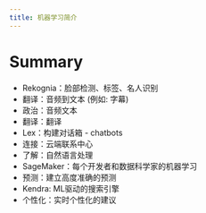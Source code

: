 ```yaml
---
title: 机器学习简介
---
```


# Summary

- Rekognia：脸部检测、标签、名人识别
- 翻译：音频到文本 (例如: 字幕)
- 政治：音频文本
- 翻译：翻译
- Lex：构建对话箱 - chatbots
- 连接：云端联系中心
- 了解：自然语言处理
- SageMaker：每个开发者和数据科学家的机器学习
- 预测：建立高度准确的预测
- Kendra: ML驱动的搜索引擎
- 个性化：实时个性化的建议
